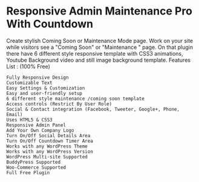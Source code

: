 Responsive Admin Maintenance Pro With Countdown
============

Create stylish Coming Soon or Maintenance Mode page. Work on your site while visitors see a "Coming Soon" or "Maintenance " page. On that plugin there have 6 different style responsive template with CSS3 animations, Youtube Background video and still image background template.
Features List : (100% Free)

    Fully Responsive Design
    Customizable Text
    Easy Settings & Customization
    Easy and user-friendly setup
    6 different style maintenance /coming soon template
    Access controls (Restrict By User Role)
    Social & Contact integration (Facebook, Tweeter, Google+, Phone, Email)
    Uses HTML5 & CSS3
    Responsive Admin Panel
    Add Your Own Company Logo
    Turn On/Off Social Details Area
    Turn On/Off Countdown Timer Area
    Works with any WordPress Theme
    Works with any WordPress Version
    WordPress Multi-site Supported
    BuddyPress Supported
    Woo-Commerce Supported
    Full Free Plugin

